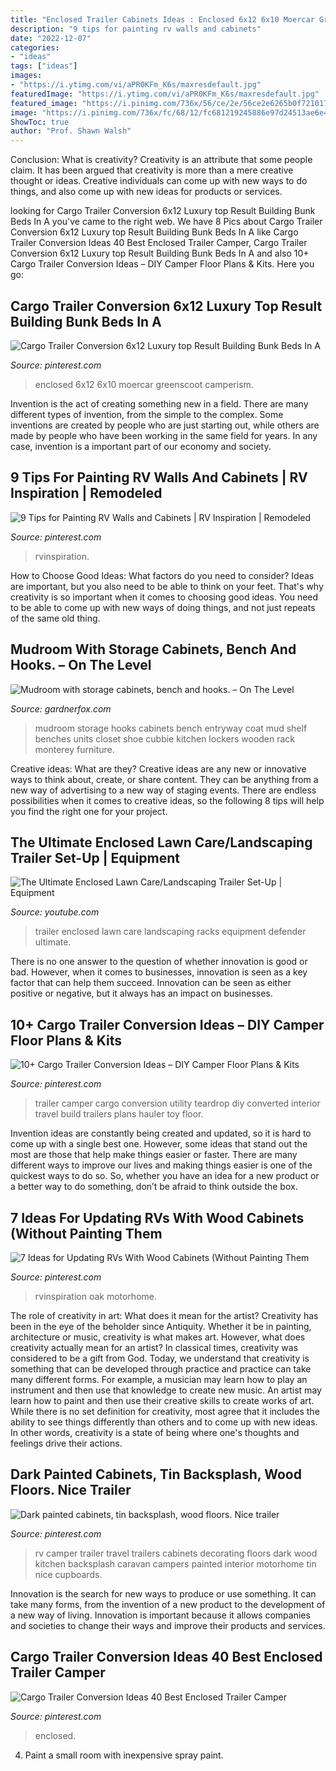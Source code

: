 ```yaml
---
title: "Enclosed Trailer Cabinets Ideas : Enclosed 6x12 6x10 Moercar Greenscoot Camperism"
description: "9 tips for painting rv walls and cabinets"
date: "2022-12-07"
categories:
- "ideas"
tags: ["ideas"]
images:
- "https://i.ytimg.com/vi/aPR0KFm_K6s/maxresdefault.jpg"
featuredImage: "https://i.ytimg.com/vi/aPR0KFm_K6s/maxresdefault.jpg"
featured_image: "https://i.pinimg.com/736x/56/ce/2e/56ce2e6265b0f721017fb1603f7ca181.jpg"
image: "https://i.pinimg.com/736x/fc/68/12/fc681219245886e97d24513ae6e41d7e.jpg"
ShowToc: true
author: "Prof. Shawn Walsh"
---
```



Conclusion: What is creativity?
Creativity is an attribute that some people claim. It has been argued that creativity is more than a mere creative thought or ideas. Creative individuals can come up with new ways to do things, and also come up with new ideas for products or services.

	

		
looking for Cargo Trailer Conversion 6x12 Luxury top Result Building Bunk Beds In A you've came to the right web. We have 8 Pics about Cargo Trailer Conversion 6x12 Luxury top Result Building Bunk Beds In A like Cargo Trailer Conversion Ideas 40 Best Enclosed Trailer Camper, Cargo Trailer Conversion 6x12 Luxury top Result Building Bunk Beds In A and also 10+ Cargo Trailer Conversion Ideas – DIY Camper Floor Plans &amp; Kits. Here you go:
		
    
## Cargo Trailer Conversion 6x12 Luxury Top Result Building Bunk Beds In A

<img loading=lazy src="https://i.pinimg.com/736x/56/ce/2e/56ce2e6265b0f721017fb1603f7ca181.jpg" onerror="this.onerror=null;this.src='https://tse4.mm.bing.net/th?id=OIP.FCL6lIPdAm6OEit7fFMsZQHaJ4&amp;pid=15.1';" alt="Cargo Trailer Conversion 6x12 Luxury top Result Building Bunk Beds In A">

_Source: pinterest.com_

>enclosed 6x12 6x10 moercar greenscoot camperism. 

	

Invention is the act of creating something new in a field. There are many different types of invention, from the simple to the complex. Some inventions are created by people who are just starting out, while others are made by people who have been working in the same field for years. In any case, invention is a important part of our economy and society.

    
## 9 Tips For Painting RV Walls And Cabinets | RV Inspiration | Remodeled

<img loading=lazy src="https://i.pinimg.com/736x/35/ef/54/35ef54ab1000224159ecb5864217b7ef.jpg" onerror="this.onerror=null;this.src='https://tse4.mm.bing.net/th?id=OIP.XlmtSjgH70oOVwE8kLLJPAHaJR&amp;pid=15.1';" alt="9 Tips for Painting RV Walls and Cabinets | RV Inspiration | Remodeled">

_Source: pinterest.com_

>rvinspiration. 

	

How to Choose Good Ideas: What factors do you need to consider?
Ideas are important, but you also need to be able to think on your feet. That's why creativity is so important when it comes to choosing good ideas. You need to be able to come up with new ways of doing things, and not just repeats of the same old thing.

    
## Mudroom With Storage Cabinets, Bench And Hooks. – On The Level

<img loading=lazy src="http://gardnerfox.com/renovationBlogs/OnTheLevel/wp-content/uploads/2009/09/mudroom-storage.jpg" onerror="this.onerror=null;this.src='https://tse2.mm.bing.net/th?id=OIP.USB1gvhr3UwdBxdesIAokQHaKc&amp;pid=15.1';" alt="Mudroom with storage cabinets, bench and hooks. – On The Level">

_Source: gardnerfox.com_

>mudroom storage hooks cabinets bench entryway coat mud shelf benches units closet shoe cubbie kitchen lockers wooden rack monterey furniture. 

	

Creative ideas: What are they?
Creative ideas are any new or innovative ways to think about, create, or share content. They can be anything from a new way of advertising to a new way of staging events. There are endless possibilities when it comes to creative ideas, so the following 8 tips will help you find the right one for your project.

    
## The Ultimate Enclosed Lawn Care/Landscaping Trailer Set-Up | Equipment

<img loading=lazy src="https://i.ytimg.com/vi/aPR0KFm_K6s/maxresdefault.jpg" onerror="this.onerror=null;this.src='https://tse1.mm.bing.net/th?id=OIP.A1UbOThFEPP000BXBSl9IwHaEK&amp;pid=15.1';" alt="The Ultimate Enclosed Lawn Care/Landscaping Trailer Set-Up | Equipment">

_Source: youtube.com_

>trailer enclosed lawn care landscaping racks equipment defender ultimate. 

	

There is no one answer to the question of whether innovation is good or bad. However, when it comes to businesses, innovation is seen as a key factor that can help them succeed. Innovation can be seen as either positive or negative, but it always has an impact on businesses.

    
## 10+ Cargo Trailer Conversion Ideas – DIY Camper Floor Plans &amp; Kits

<img loading=lazy src="https://i.pinimg.com/736x/48/bb/4d/48bb4deafeb76ba3af911ac91bfc324e.jpg" onerror="this.onerror=null;this.src='https://tse1.mm.bing.net/th?id=OIP.7zsE4sdWxqSHwtKfhAnKzAHaLG&amp;pid=15.1';" alt="10+ Cargo Trailer Conversion Ideas – DIY Camper Floor Plans &amp; Kits">

_Source: pinterest.com_

>trailer camper cargo conversion utility teardrop diy converted interior travel build trailers plans hauler toy floor. 

	

Invention ideas are constantly being created and updated, so it is hard to come up with a single best one. However, some ideas that stand out the most are those that help make things easier or faster. There are many different ways to improve our lives and making things easier is one of the quickest ways to do so. So, whether you have an idea for a new product or a better way to do something, don’t be afraid to think outside the box.

    
## 7 Ideas For Updating RVs With Wood Cabinets (Without Painting Them

<img loading=lazy src="https://i.pinimg.com/736x/74/b1/98/74b19826c3a895e3141475a03057b0ef.jpg" onerror="this.onerror=null;this.src='https://tse3.mm.bing.net/th?id=OIP.IOp4ormXo0OXniTr7Jbn4wHaL4&amp;pid=15.1';" alt="7 Ideas for Updating RVs With Wood Cabinets (Without Painting Them">

_Source: pinterest.com_

>rvinspiration oak motorhome. 

	

The role of creativity in art: What does it mean for the artist?
Creativity has been in the eye of the beholder since Antiquity. Whether it be in painting, architecture or music, creativity is what makes art. However, what does creativity actually mean for an artist? In classical times, creativity was considered to be a gift from God. Today, we understand that creativity is something that can be developed through practice and practice can take many different forms. For example, a musician may learn how to play an instrument and then use that knowledge to create new music. An artist may learn how to paint and then use their creative skills to create works of art. While there is no set definition for creativity, most agree that it includes the ability to see things differently than others and to come up with new ideas. In other words, creativity is a state of being where one's thoughts and feelings drive their actions.

    
## Dark Painted Cabinets, Tin Backsplash, Wood Floors. Nice Trailer

<img loading=lazy src="https://i.pinimg.com/736x/57/07/38/570738b717d8cb98c39feee2eacba4fd.jpg" onerror="this.onerror=null;this.src='https://tse3.mm.bing.net/th?id=OIP.RzPadDCC7TAA6-aQ6fIuywHaLH&amp;pid=15.1';" alt="Dark painted cabinets, tin backsplash, wood floors. Nice trailer">

_Source: pinterest.com_

>rv camper trailer travel trailers cabinets decorating floors dark wood kitchen backsplash caravan campers painted interior motorhome tin nice cupboards. 

	

Innovation is the search for new ways to produce or use something. It can take many forms, from the invention of a new product to the development of a new way of living. Innovation is important because it allows companies and societies to change their ways and improve their products and services.

    
## Cargo Trailer Conversion Ideas 40 Best Enclosed Trailer Camper

<img loading=lazy src="https://i.pinimg.com/736x/fc/68/12/fc681219245886e97d24513ae6e41d7e.jpg" onerror="this.onerror=null;this.src='https://tse4.mm.bing.net/th?id=OIP.0EzNHjzupYRGEHP0wYt8TgHaLV&amp;pid=15.1';" alt="Cargo Trailer Conversion Ideas 40 Best Enclosed Trailer Camper">

_Source: pinterest.com_

>enclosed. 

	

4. Paint a small room with inexpensive spray paint.

